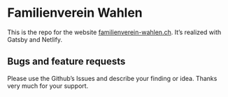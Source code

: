 # Familienverein Wahlen

This is the repo for the website [familienverein-wahlen.ch](https://familienverein-wahlen.netlify.app). It’s realized with Gatsby and Netlify.

## Bugs and feature requests

Please use the Github’s Issues and describe your finding or idea. Thanks very much for your support.
